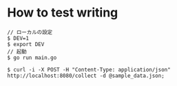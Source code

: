# How to test writing

```
// ローカルの設定
$ DEV=1
$ export DEV
// 起動
$ go run main.go

$ curl -i -X POST -H "Content-Type: application/json" http://localhost:8080/collect -d @sample_data.json;
```
